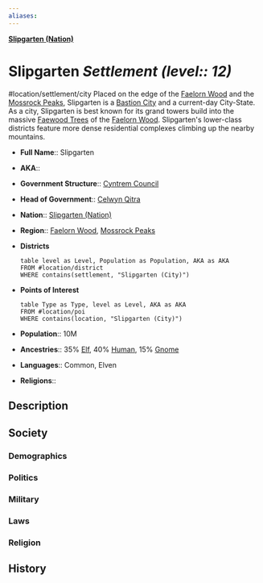 ```yaml
---
aliases: 
---
```

**[Slipgarten (Nation)](../Slipgarten%20(Nation).md)**
# Slipgarten *Settlement (level:: 12)*
#location/settlement/city 
Placed on the edge of the [Faelorn Wood](../../geographic/Faelorn%20Wood.md) and the [Mossrock Peaks](../../geographic/Mossrock%20Peaks.md), Slipgarten is a [Bastion City](../../../terms/Bastion%20Cities.md) and a current-day City-State. As a city, Slipgarten is best known for its grand towers build into the massive [Faewood Trees](../../../ecology/flora/Faewood%20Tree.md) of the [Faelorn Wood](../../geographic/Faelorn%20Wood.md). Slipgarten's lower-class districts feature more dense residential complexes climbing up the nearby mountains.

- **Full Name**:: Slipgarten
- **AKA**:: 
- **Government Structure**:: [Cyntrem Council](../../../organizations/Cyntrem%20Council.md)
- **Head of Government**:: [Celwyn Qitra](../../../characters/people/Celwyn%20Qitra.md)

- **Nation**:: [Slipgarten (Nation)](../Slipgarten%20(Nation).md)
- **Region**:: [Faelorn Wood](../../geographic/Faelorn%20Wood.md), [Mossrock Peaks](../../geographic/Mossrock%20Peaks.md)
- **Districts**
	```dataview
	table level as Level, Population as Population, AKA as AKA
	FROM #location/district 
	WHERE contains(settlement, "Slipgarten (City)")
	```
- **Points of Interest**
	```dataview
	table Type as Type, level as Level, AKA as AKA
	FROM #location/poi 
	WHERE contains(location, "Slipgarten (City)")
	```
- **Population**:: 10M
- **Ancestries**:: 35% [Elf](../../../ancestries/common%20ancestries/Elf.md), 40% [Human](../../../ancestries/common%20ancestries/Human.md), 15% [Gnome](../../../ancestries/common%20ancestries/Gnome.md)
- **Languages**:: Common, Elven
- **Religions**:: 

## Description

## Society
### Demographics

### Politics

### Military

### Laws

### Religion

## History